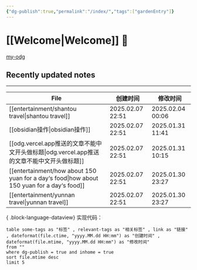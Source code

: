```yaml
---
{"dg-publish":true,"permalink":"/index/","tags":["gardenEntry"]}
---
```


# [[Welcome\|Welcome]] 🌱

[my-odg](https://my-odg.vercel.app/)
## Recently updated notes
---
| File                                                                                          | 创建时间             | 修改时间             |
| --------------------------------------------------------------------------------------------- | ---------------- | ---------------- |
| [[entertainment/shantou travel\|shantou travel]]                                           | 2025.02.07 22:51 | 2025.02.04 00:06 |
| [[obsidian操作\|obsidian操作]]                                                                 | 2025.02.07 22:51 | 2025.01.31 11:41 |
| [[odg.vercel.app推送的文章不能中文开头做标题\|odg.vercel.app推送的文章不能中文开头做标题]]                             | 2025.02.07 22:51 | 2025.01.31 10:15 |
| [[entertainment/how about 150 yuan for a day‘s food\|how about 150 yuan for a day‘s food]] | 2025.02.07 22:51 | 2025.01.30 23:27 |
| [[entertainment/yunnan travel\|yunnan travel]]                                             | 2025.02.07 22:51 | 2025.01.30 23:27 |

{ .block-language-dataview}
实现代码：
```
table some-tags as "标签" , relevant-tags as "相关标签" , link as "链接" , dateformat(file.ctime, "yyyy.MM.dd HH:mm") as "创建时间" , dateformat(file.mtime, "yyyy.MM.dd HH:mm") as "修改时间"
from ""
where dg-publish = true and inhome = true
sort file.mtime desc
limit 5
```
